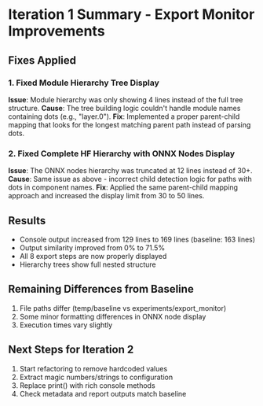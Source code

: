 # Iteration 1 Summary - Export Monitor Improvements

## Fixes Applied

### 1. Fixed Module Hierarchy Tree Display
**Issue**: Module hierarchy was only showing 4 lines instead of the full tree structure.
**Cause**: The tree building logic couldn't handle module names containing dots (e.g., "layer.0").
**Fix**: Implemented a proper parent-child mapping that looks for the longest matching parent path instead of parsing dots.

### 2. Fixed Complete HF Hierarchy with ONNX Nodes Display  
**Issue**: The ONNX nodes hierarchy was truncated at 12 lines instead of 30+.
**Cause**: Same issue as above - incorrect child detection logic for paths with dots in component names.
**Fix**: Applied the same parent-child mapping approach and increased the display limit from 30 to 50 lines.

## Results
- Console output increased from 129 lines to 169 lines (baseline: 163 lines)
- Output similarity improved from 0% to 71.5% 
- All 8 export steps are now properly displayed
- Hierarchy trees show full nested structure

## Remaining Differences from Baseline
1. File paths differ (temp/baseline vs experiments/export_monitor)
2. Some minor formatting differences in ONNX node display
3. Execution times vary slightly

## Next Steps for Iteration 2
1. Start refactoring to remove hardcoded values
2. Extract magic numbers/strings to configuration
3. Replace print() with rich console methods
4. Check metadata and report outputs match baseline